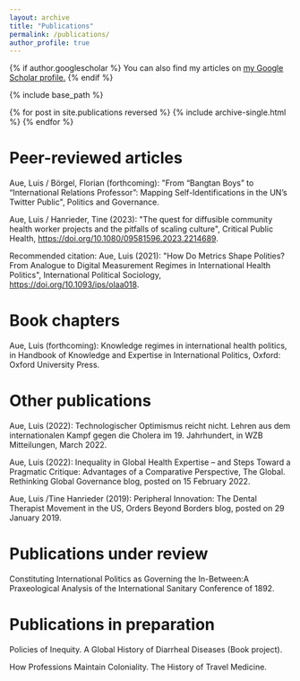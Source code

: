 ```yaml
---
layout: archive
title: "Publications"
permalink: /publications/
author_profile: true
---
```


{% if author.googlescholar %}
  You can also find my articles on <u><a href="{{author.googlescholar}}">my Google Scholar profile</a>.</u>
{% endif %}

{% include base_path %}

{% for post in site.publications reversed %}
  {% include archive-single.html %}
{% endfor %}
# Peer-reviewed articles
Aue, Luis / Börgel, Florian (forthcoming): "From “Bangtan Boys” to “International Relations Professor”: Mapping Self-Identifications in the UN’s Twitter Public", Politics and Governance. 

Aue, Luis / Hanrieder, Tine (2023): "The quest for diffusible community health worker projects and the pitfalls of scaling culture", Critical Public Health, https://doi.org/10.1080/09581596.2023.2214689.

Recommended citation: Aue, Luis (2021): "How Do Metrics Shape Polities? From Analogue to Digital Measurement Regimes in International Health Politics", International Political Sociology, https://doi.org/10.1093/ips/olaa018.
# Book chapters
Aue, Luis (forthcoming): Knowledge regimes in international health politics, in Handbook of Knowledge and Expertise in International Politics, Oxford: Oxford University Press.

# Other publications
Aue, Luis (2022): Technologischer Optimismus reicht nicht. Lehren aus dem internationalen Kampf gegen die Cholera im 19. Jahrhundert, in WZB Mitteilungen, March 2022.

Aue, Luis (2022): Inequality in Global Health Expertise – and Steps Toward a Pragmatic Critique: Advantages of a Comparative Perspective, The Global. Rethinking Global Governance blog, posted on 15 February 2022.

Aue, Luis /Tine Hanrieder (2019): Peripheral Innovation: The Dental Therapist Movement in the US, Orders Beyond Borders blog, posted on 29 January 2019.

# Publications under review
Constituting International Politics as Governing the In-Between:A Praxeological Analysis of the International Sanitary Conference of
1892.

# Publications in preparation
Policies of Inequity. A Global History of Diarrheal Diseases (Book project).

How Professions Maintain Coloniality. The History of Travel Medicine.
